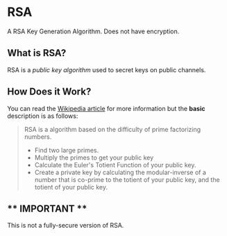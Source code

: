 # RSA
A RSA Key Generation Algorithm. Does not have encryption.

## What is RSA?

RSA is a *public key algorithm* used to secret keys on public channels.

## How Does it Work?
You can read the [Wikipedia article](https://en.wikipedia.org/wiki/RSA_(cryptosystem)) for more information
but the **basic** description is as follows:
>RSA is a algorithm based on the difficulty of prime
>factorizing numbers. 
>- Find two large primes.
>- Multiply the primes to get your public key
>- Calculate the Euler's Totient Function of your public key.
>- Create a private key by calculating the modular-inverse of a number that is co-prime to the totient of your public key, and the totient of your public key.

## ** IMPORTANT **

This is not a fully-secure version of RSA.

